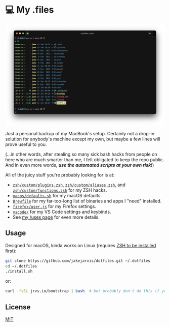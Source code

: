 # 💻 My .files

![iTerm screenshot](misc/screenshot.png)

Just a personal backup of my MacBook's setup. Certainly not a drop-in solution for anybody's machine except my own, but maybe a few lines will prove useful to you.

(...in other words, after stealing so many sick bash hacks from people on here who are much smarter than me, I felt obligated to keep the repo public. And in even more words, **_use the automated scripts at your own risk!_**)

All of the juicy stuff you're probably looking for is at:

- [`zsh/custom/plugins.zsh`](zsh/custom/plugins.zsh), [`zsh/custom/aliases.zsh`](zsh/custom/aliases.zsh), and [`zsh/custom/functions.zsh`](zsh/custom/functions.zsh) for my ZSH hacks.
- [`macos/defaults.sh`](macos/defaults.sh) for my macOS defaults.
- [`Brewfile`](Brewfile) for my far-too-long list of binaries and apps I "need" installed.
- [`firefox/user.js`](firefox/user.js) for my Firefox settings.
- [`vscode/`](vscode/) for my VS Code settings and keybinds.
- See [my /uses page](https://jarv.is/uses/) for even more details.

## Usage

Designed for macOS, kinda works on Linux (requires [ZSH to be installed](https://github.com/ohmyzsh/ohmyzsh/wiki/Installing-ZSH#ubuntu-debian--derivatives-windows-10-wsl--native-linux-kernel-with-windows-10-build-1903) first):

```bash
git clone https://github.com/jakejarvis/dotfiles.git ~/.dotfiles
cd ~/.dotfiles
./install.sh
```

or:

```bash
curl -fsSL jrvs.io/bootstrap | bash  # but probably don't do this if you're not me
```

## License

[MIT](LICENSE)
